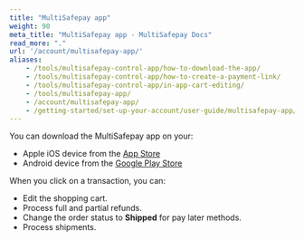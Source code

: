 ```yaml
---
title: "MultiSafepay app"
weight: 90
meta_title: "MultiSafepay app - MultiSafepay Docs"
read_more: "."
url: '/account/multisafepay-app/'
aliases:
    - /tools/multisafepay-control-app/how-to-download-the-app/
    - /tools/multisafepay-control-app/how-to-create-a-payment-link/
    - /tools/multisafepay-control-app/in-app-cart-editing/
    - /tools/multisafepay-app/
    - /account/multisafepay-app/
    - /getting-started/set-up-your-account/user-guide/multisafepay-app/
---
```


You can download the MultiSafepay app on your:

- Apple iOS device from the [App Store](https://apps.apple.com/nl/app/multisafepay-control/id929955963)
- Android device from the [Google Play Store](https://play.google.com/store/apps/details?id=com.multisafepay.control)

When you click on a transaction, you can:

- Edit the shopping cart.
- Process full and partial refunds.
- Change the order status to **Shipped** for pay later methods.
- Process shipments.